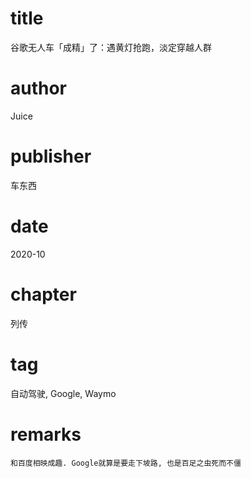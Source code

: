 # title
谷歌无人车「成精」了：遇黄灯抢跑，淡定穿越人群

# author
Juice

# publisher
车东西

# date
2020-10

# chapter
列传

# tag
自动驾驶, Google, Waymo

# remarks
`和百度相映成趣. Google就算是要走下坡路, 也是百足之虫死而不僵`
